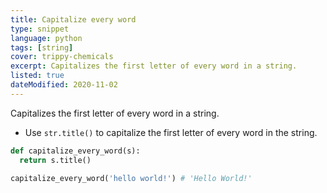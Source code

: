 ```yaml
---
title: Capitalize every word
type: snippet
language: python
tags: [string]
cover: trippy-chemicals
excerpt: Capitalizes the first letter of every word in a string.
listed: true
dateModified: 2020-11-02
---
```


Capitalizes the first letter of every word in a string.

- Use `str.title()` to capitalize the first letter of every word in the string.

```py
def capitalize_every_word(s):
  return s.title()

capitalize_every_word('hello world!') # 'Hello World!'
```
